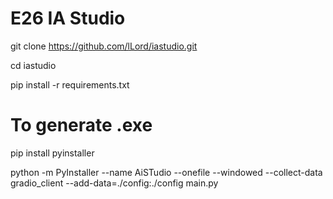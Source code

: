 # E26 IA Studio

git clone https://github.com/lLord/iastudio.git

cd iastudio

pip install -r requirements.txt


# To generate .exe

pip install pyinstaller

python -m PyInstaller --name AiSTudio --onefile --windowed --collect-data gradio_client --add-data=./config:./config main.py
